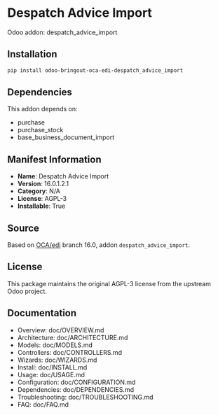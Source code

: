 # Despatch Advice Import

Odoo addon: despatch_advice_import

## Installation

```bash
pip install odoo-bringout-oca-edi-despatch_advice_import
```

## Dependencies

This addon depends on:
- purchase
- purchase_stock
- base_business_document_import

## Manifest Information

- **Name**: Despatch Advice Import
- **Version**: 16.0.1.2.1
- **Category**: N/A
- **License**: AGPL-3
- **Installable**: True

## Source

Based on [OCA/edi](https://github.com/OCA/edi) branch 16.0, addon `despatch_advice_import`.

## License

This package maintains the original AGPL-3 license from the upstream Odoo project.

## Documentation

- Overview: doc/OVERVIEW.md
- Architecture: doc/ARCHITECTURE.md
- Models: doc/MODELS.md
- Controllers: doc/CONTROLLERS.md
- Wizards: doc/WIZARDS.md
- Install: doc/INSTALL.md
- Usage: doc/USAGE.md
- Configuration: doc/CONFIGURATION.md
- Dependencies: doc/DEPENDENCIES.md
- Troubleshooting: doc/TROUBLESHOOTING.md
- FAQ: doc/FAQ.md
